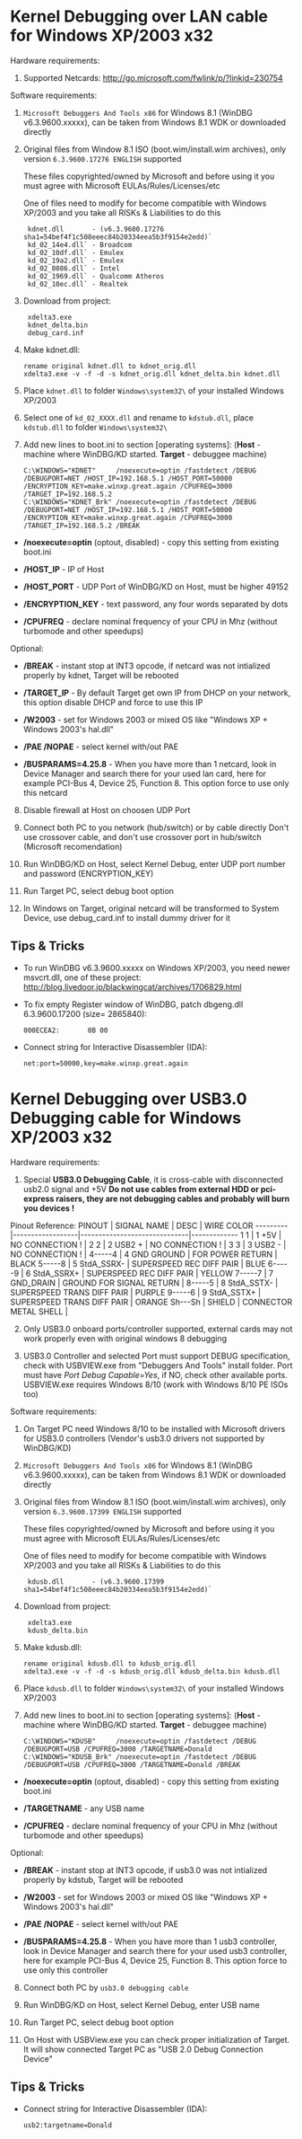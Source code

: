 Kernel Debugging over LAN cable for Windows XP/2003 x32
=======================================================

Hardware requirements:

1) Supported Netcards: <http://go.microsoft.com/fwlink/p/?linkid=230754>

Software requirements:

1) `Microsoft Debuggers And Tools x86` for Windows 8.1 (WinDBG v6.3.9600.xxxxx), can be taken from Windows 8.1 WDK or downloaded directly

2) Original files from Window 8.1 ISO (boot.wim/install.wim archives), only version `6.3.9600.17276 ENGLISH` supported

   These files copyrighted/owned by Microsoft and before using it you must agree with Microsoft EULAs/Rules/Licenses/etc

   One of files need to modify for become compatible with Windows XP/2003 and you take all RISKs & Liabilities to do this

        kdnet.dll       - (v6.3.9600.17276 sha1=54bef4f1c508eeec84b20334eea5b3f9154e2edd)`
        kd_02_14e4.dll` - Broadcom
        kd_02_10df.dll` - Emulex
        kd_02_19a2.dll` - Emulex
        kd_02_8086.dll` - Intel
        kd_02_1969.dll` - Qualcomm Atheros
        kd_02_10ec.dll` - Realtek

3) Download from project:

        xdelta3.exe
        kdnet_delta.bin
        debug_card.inf

4) Make kdnet.dll:

       rename original kdnet.dll to kdnet_orig.dll
       xdelta3.exe -v -f -d -s kdnet_orig.dll kdnet_delta.bin kdnet.dll

5) Place `kdnet.dll` to folder `Windows\system32\` of your installed Windows XP/2003

6) Select one of `kd_02_XXXX.dll` and rename to `kdstub.dll`, place `kdstub.dll` to folder `Windows\system32\`

7) Add new lines to boot.ini to section [operating systems]:
  (**Host** -  machine where WinDBG/KD started. **Target** - debuggee machine)

       C:\WINDOWS="KDNET"     /noexecute=optin /fastdetect /DEBUG /DEBUGPORT=NET /HOST_IP=192.168.5.1 /HOST_PORT=50000 /ENCRYPTION_KEY=make.winxp.great.again /CPUFREQ=3000 /TARGET_IP=192.168.5.2
       C:\WINDOWS="KDNET_Brk" /noexecute=optin /fastdetect /DEBUG /DEBUGPORT=NET /HOST_IP=192.168.5.1 /HOST_PORT=50000 /ENCRYPTION_KEY=make.winxp.great.again /CPUFREQ=3000 /TARGET_IP=192.168.5.2 /BREAK

* **/noexecute=optin** (optout, disabled) - copy this setting from existing boot.ini

* **/HOST_IP** - IP of Host

* **/HOST_PORT** - UDP Port of WinDBG/KD on Host, must be higher 49152

* **/ENCRYPTION_KEY** - text password, any four words separated by dots

* **/CPUFREQ** - declare nominal frequency of your CPU in Mhz (without turbomode and other speedups)

Optional:

* **/BREAK** - instant stop at INT3 opcode, if netcard was not intialized properly by kdnet, Target will be rebooted

* **/TARGET_IP** - By default Target get own IP from DHCP on your network, this option disable DHCP and force to use this IP

* **/W2003** - set for Windows 2003 or mixed OS like "Windows XP + Windows 2003's hal.dll"

* **/PAE /NOPAE** - select kernel with/out PAE

* **/BUSPARAMS=4.25.8** - When you have more than 1 netcard, look in Device Manager and search there for your used lan card, here for example PCI-Bus 4, Device 25, Function 8. This option force to use only this netcard

8) Disable firewall at Host on choosen UDP Port

9) Connect both PC to you network (hub/switch) or by cable directly
    Don't use crossover cable, and don't use crossover port in hub/switch (Microsoft recomendation)

10) Run WinDBG/KD on Host, select Kernel Debug, enter UDP port number and password (ENCRYPTION_KEY)

11) Run Target PC, select debug boot option

12) In Windows on Target, original netcard will be transformed to System Device, use debug_card.inf to install dummy driver for it
      

Tips & Tricks
-------------
- To run WinDBG v6.3.9600.xxxxx on Windows XP/2003, you need newer msvcrt.dll, one of these project: <http://blog.livedoor.jp/blackwingcat/archives/1706829.html>

- To fix empty Register window of WinDBG, patch dbgeng.dll 6.3.9600.17200 (size= 2865840):

  `000ECEA2:       0B 00`

- Connect string for Interactive Disassembler (IDA):

  `net:port=50000,key=make.winxp.great.again`


Kernel Debugging over USB3.0 Debugging cable for Windows XP/2003 x32
=======================================================

Hardware requirements:

1) Special **USB3.0 Debugging Cable**, it is cross-cable with disconnected usb2.0 signal and +5V
**Do not use cables from external HDD or pci-express raisers, they are not debugging cables and probably will burn you devices !**

Pinout Reference:
PINOUT   |    SIGNAL NAME   |   DESC                       |   WIRE COLOR
---------|------------------|------------------------------|-------------
1     1  |    1 +5V         |   NO CONNECTION !            |
2     2  |    2 USB2 +      |   NO CONNECTION !            |
3     3  |    3 USB2 -      |   NO CONNECTION !            |
4-----4  |    4 GND GROUND  |   FOR POWER RETURN           |   BLACK
5-----8  |    5 StdA_SSRX-  |   SUPERSPEED REC DIFF PAIR   |   BLUE
6-----9  |    6 StdA_SSRX+  |   SUPERSPEED REC DIFF PAIR   |   YELLOW
7-----7  |    7 GND_DRAIN   |   GROUND FOR SIGNAL RETURN   |
8-----5  |    8 StdA_SSTX-  |   SUPERSPEED TRANS DIFF PAIR |   PURPLE
9-----6  |    9 StdA_SSTX+  |   SUPERSPEED TRANS DIFF PAIR |   ORANGE
Sh---Sh  |      SHIELD      |   CONNECTOR METAL SHELL      |

2) Only USB3.0 onboard ports/controller supported, external cards may not work properly even with original windows 8 debugging

3) USB3.0 Controller and selected Port must support DEBUG specification, check with USBVIEW.exe from "Debuggers And Tools" install folder.
   Port must have *Port Debug Capable=Yes*, if NO, check other available ports. USBVIEW.exe requires Windows 8/10 (work with Windows 8/10 PE ISOs too)


Software requirements:

1) On Target PC need Windows 8/10 to be installed with Microsoft drivers for USB3.0 controllers (Vendor's usb3.0 drivers not supported by WinDBG/KD)

2) `Microsoft Debuggers And Tools x86` for Windows 8.1 (WinDBG v6.3.9600.xxxxx), can be taken from Windows 8.1 WDK or downloaded directly

3) Original files from Window 8.1 ISO (boot.wim/install.wim archives), only version `6.3.9600.17399 ENGLISH` supported

   These files copyrighted/owned by Microsoft and before using it you must agree with Microsoft EULAs/Rules/Licenses/etc

   One of files need to modify for become compatible with Windows XP/2003 and you take all RISKs & Liabilities to do this

        kdusb.dll       - (v6.3.9600.17399 sha1=54bef4f1c508eeec84b20334eea5b3f9154e2edd)`

4) Download from project:

        xdelta3.exe
        kdusb_delta.bin

5) Make kdusb.dll:

       rename original kdusb.dll to kdusb_orig.dll
       xdelta3.exe -v -f -d -s kdusb_orig.dll kdusb_delta.bin kdusb.dll

6) Place `kdusb.dll` to folder `Windows\system32\` of your installed Windows XP/2003


7) Add new lines to boot.ini to section [operating systems]:
  (**Host** -  machine where WinDBG/KD started. **Target** - debuggee machine)

       C:\WINDOWS="KDUSB"     /noexecute=optin /fastdetect /DEBUG /DEBUGPORT=USB /CPUFREQ=3000 /TARGETNAME=Donald
       C:\WINDOWS="KDUSB_Brk" /noexecute=optin /fastdetect /DEBUG /DEBUGPORT=USB /CPUFREQ=3000 /TARGETNAME=Donald /BREAK

* **/noexecute=optin** (optout, disabled) - copy this setting from existing boot.ini

* **/TARGETNAME** - any USB name

* **/CPUFREQ** - declare nominal frequency of your CPU in Mhz (without turbomode and other speedups)

Optional:

* **/BREAK** - instant stop at INT3 opcode, if usb3.0 was not intialized properly by kdstub, Target will be rebooted

* **/W2003** - set for Windows 2003 or mixed OS like "Windows XP + Windows 2003's hal.dll"

* **/PAE /NOPAE** - select kernel with/out PAE

* **/BUSPARAMS=4.25.8** - When you have more than 1 usb3 controller, look in Device Manager and search there for your used usb3 controller, here for example PCI-Bus 4, Device 25, Function 8. This option force to use only this controller


8) Connect both PC by `usb3.0 debugging cable`

9) Run WinDBG/KD on Host, select Kernel Debug, enter USB name

10) Run Target PC, select debug boot option

11) On Host with USBView.exe you can check proper initialization of Target. It will show connected Target PC as "USB 2.0 Debug Connection Device"

      

Tips & Tricks
-------------

- Connect string for Interactive Disassembler (IDA):

  `usb2:targetname=Donald`
